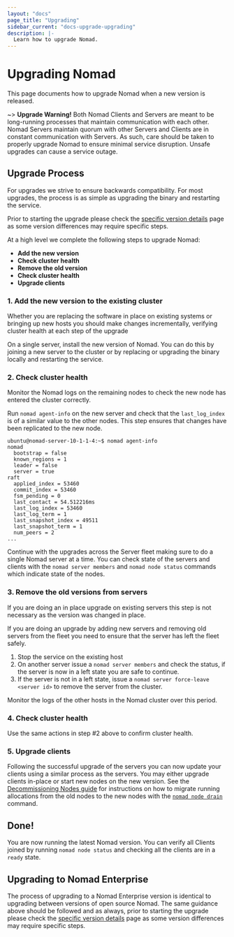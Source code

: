 ```yaml
---
layout: "docs"
page_title: "Upgrading"
sidebar_current: "docs-upgrade-upgrading"
description: |-
  Learn how to upgrade Nomad.
---
```


# Upgrading Nomad

This page documents how to upgrade Nomad when a new version is released.

~> **Upgrade Warning!** Both Nomad Clients and Servers are meant to be
long-running processes that maintain communication with each other. Nomad
Servers maintain quorum with other Servers and Clients are in constant
communication with Servers. As such, care should be taken to properly
upgrade Nomad to ensure minimal service disruption. Unsafe upgrades can
cause a service outage.

## Upgrade Process

For upgrades we strive to ensure backwards compatibility. For most upgrades, the
process is as simple as upgrading the binary and restarting the service.

Prior to starting the upgrade please check the
[specific version details](/docs/upgrade/upgrade-specific.html) page as some
version differences may require specific steps.

At a high level we complete the following steps to upgrade Nomad:

* **Add the new version**
* **Check cluster health**
* **Remove the old version**
* **Check cluster health**
* **Upgrade clients**

### 1. Add the new version to the existing cluster

Whether you are replacing the software in place on existing systems or bringing
up new hosts you should make changes incrementally, verifying cluster health at
each step of the upgrade  

On a single server, install the new version of Nomad.  You can do this by
joining a new server to the cluster or by replacing or upgrading the binary
locally and restarting the service.

### 2. Check cluster health

Monitor the Nomad logs on the remaining nodes to check the new node has entered
the cluster correctly.

Run `nomad agent-info` on the new server and check that the `last_log_index` is
of a similar value to the other nodes.  This step ensures that changes have been
replicated to the new node.

```
ubuntu@nomad-server-10-1-1-4:~$ nomad agent-info
nomad
  bootstrap = false
  known_regions = 1
  leader = false
  server = true
raft
  applied_index = 53460
  commit_index = 53460
  fsm_pending = 0
  last_contact = 54.512216ms
  last_log_index = 53460
  last_log_term = 1
  last_snapshot_index = 49511
  last_snapshot_term = 1
  num_peers = 2
...
```

Continue with the upgrades across the Server fleet making sure to do a single Nomad
server at a time.  You can check state of the servers and clients with the
`nomad server members` and `nomad node status` commands which indicate state of the
nodes.

### 3. Remove the old versions from servers

If you are doing an in place upgrade on existing servers this step is not
necessary as the version was changed in place.

If you are doing an upgrade by adding new servers and removing old servers
from the fleet you need to ensure that the server has left the fleet safely.

1. Stop the service on the existing host
2. On another server issue a `nomad server members` and check the status, if
the server is now in a left state you are safe to continue.
3. If the server is not in a left state, issue a `nomad server force-leave <server id>`
to remove the server from the cluster.

Monitor the logs of the other hosts in the Nomad cluster over this period.

### 4. Check cluster health

Use the same actions in step #2 above to confirm cluster health.

### 5. Upgrade clients

Following the successful upgrade of the servers you can now update your
clients using a similar process as the servers.  You may either upgrade clients
in-place or start new nodes on the new version. See the [Decommissioning Nodes
guide](/guides/node-draining.html) for instructions on how to migrate running
allocations from the old nodes to the new nodes with the [`nomad node
drain`](/docs/commands/node/drain.html) command.

## Done!

You are now running the latest Nomad version. You can verify all
Clients joined by running `nomad node status` and checking all the clients
are in a `ready` state.

## Upgrading to Nomad Enterprise

The process of upgrading to a Nomad Enterprise version is identical to upgrading
between versions of open source Nomad. The same guidance above should be
followed and as always, prior to starting the upgrade please check the [specific
version details](/docs/upgrade/upgrade-specific.html) page as some version
differences may require specific steps.

